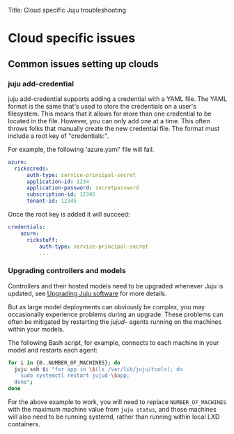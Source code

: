 Title: Cloud specific Juju troubleshooting


# Cloud specific issues


## Common issues setting up clouds

### juju add-credential

juju add-credential supports adding a credential with a YAML file. The YAML
format is the same that's used to store the credentials on a user's
filesystem. This means that it allows for more than one credential to be
located in the file. However, you can only add one at a time. This often
throws folks that manually create the new credential file. The format must
include a root key of "credentials:".

For example, the following 'azure.yaml' file will fail.

```yaml
azure:
  rickscreds:
      auth-type: service-principal-secret
      application-id: 1234
      application-password: secretpassword
      subscription-id: 12345
      tenant-id: 12345
```

Once the root key is added it will succeed:

```yaml
credentials:
    azure:
      rickstuff:
          auth-type: service-principal-secret
          ...
```

### Upgrading controllers and models

Controllers and their hosted models need to be upgraded whenever Juju is
updated, see [Upgrading Juju software][modelsupgrade] for more details.

But as large model deployments can obviously be complex, you may occasionally
experience problems during an upgrade. These problems can often be mitigated by
restarting the *jujud-*  agents running on the machines within your models.

The following Bash script, for example, connects to each machine in your model
and restarts each agent:

```bash
for i in {0..NUMBER_OF_MACHINES}; do
  juju ssh $i "for app in \$(ls /var/lib/juju/tools); do
    sudo systemctl restart jujud-\$app;
  done";
done
```

For the above example to work, you will need to replace `NUMBER_OF_MACHINES`
with the maximum machine value from `juju status`, and those machines will also
need to be running systemd, rather than running within local LXD containers.

<!--

## MAAS


## OpenStack


## LXD



## Amazon Web Services



## Microsoft Azure



## Google Compute Engine


## Oracle


## Manual

-->

<!-- LINKS -->

[modelsupgrade]: ./models-upgrade.html

